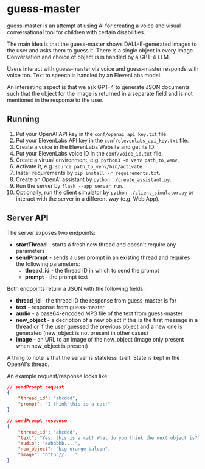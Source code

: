 # guess-master

guess-master is an attempt at using AI for creating a voice and visual conversational tool for children with
certain disabilities.

The main idea is that the guess-master shows DALL-E-generated images to the user and asks them to guess it.
There is a single object in every image. Conversation and choice of object is is handled by a GPT-4 LLM.

Users interact with guess-master via voice and guess-master responds with voice too. Text to speech
is handled by an ElevenLabs model.

An interesting aspect is that we ask GPT-4 to generate JSON documents such that the object
for the image is returned in a separate field and is not mentioned in the response to the user.

## Running
1. Put your OpenAI API key in the `conf/openai_api_key.txt` file.
2. Put your ElevenLabs API key in the `conf/elevenlabs_api_key.txt` file.
3. Create a voice in the ElevenLabs Website and get its ID.
4. Put your ElevenLabs voice ID in the `conf/voice_id.txt` file.
5. Create a virtual environment, e.g. `python3 -m venv path_to_venv`.
5. Activate it, e.g. `source path_to_venv/bin/activate`.
6. Install requirements by `pip install -r requirements.txt`.
7. Create an OpenAI assistant by `python ./create_assistant.py`.
8. Run the server by `flask --app server run`. 
9. Optionally, run the client simulator by `python ./client_simulator.py` or interact with the server in a different way (e.g. Web App).

## Server API

The server exposes two endpoints:
 - **startThread** - starts a fresh new thread and doesn't require any parameters
 - **sendPrompt** - sends a user prompt in an existing thread and requires the following parameters:
    - **thread_id** - the thread ID in which to send the prompt
    - **prompt** - the prompt text

Both endpoints return a JSON with the following fields:
 - **thread_id** - the thread ID the response from guess-master is for
 - **text** - response from guess-master
 - **audio** - a base64-encoded MP3 file of the text from guess-master
 - **new_object** - a decription of a new object if this is the first message in a thread or if the user guessed the previous object and a new one is generated (new_object is not present in other cases)
 - **image** - an URL to an image of the new_object (image only present when new_object is present)

A thing to note is that the server is stateless itself. State is kept in the OpenAI's thread.

An example request/response looks like:
```json
// sendPrompt request
{
    "thread_id": "abcddd",
    "prompt": "I think this is a cat!"
}

// sendPrompt response
{
    "thread_id": "abcddd",
    "text": "Yes, this is a cat! What do you think the next object is?",
    "audio": "aabbbbb....",
    "new_object": "big orange baloon",
    "image": "http://...."
}
```
